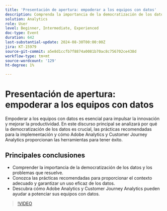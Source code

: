 ```yaml
---
title: 'Presentación de apertura: empoderar a los equipos con datos'
description: Comprenda la importancia de la democratización de los datos y los problemas que resuelve.Conozca las prácticas recomendadas para proporcionar el contexto adecuado y garantizar un uso eficaz de los datos. Descubra cómo Adobe Analytics y Customer Journey Analytics pueden ayudar a potenciar sus equipos con datos.
solution: Analytics
role: User
level: Beginner, Intermediate, Experienced
doc-type: Event
duration: 642
last-substantial-update: 2024-08-30T00:00:00Z
jira: KT-15979
source-git-commit: a5e8d1ccfb7f8874a0081b70ac8c756702ce438d
workflow-type: tm+mt
source-wordcount: '129'
ht-degree: 1%

---
```



# Presentación de apertura: empoderar a los equipos con datos

Empoderar a los equipos con datos es esencial para impulsar la innovación y mejorar la productividad. En este discurso principal se analizará por qué la democratización de los datos es crucial, las prácticas recomendadas para la implementación y cómo Adobe Analytics y Customer Journey Analytics proporcionan las herramientas para tener éxito.

## Principales conclusiones

* Comprender la importancia de la democratización de los datos y los problemas que resuelve.
* Conozca las prácticas recomendadas para proporcionar el contexto adecuado y garantizar un uso eficaz de los datos.
* Descubra cómo Adobe Analytics y Customer Journey Analytics pueden ayudar a potenciar sus equipos con datos.

>[!VIDEO](https://video.tv.adobe.com/v/3432751/?learn=on)
